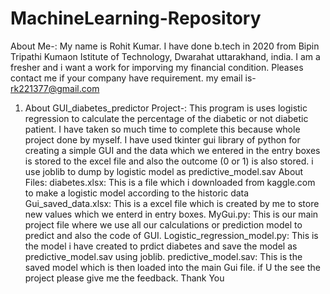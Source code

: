 # MachineLearning-Repository
About Me-: My name is Rohit Kumar. I have done b.tech in 2020 from Bipin Tripathi Kumaon Istitute of Technology, Dwarahat uttarakhand, india. I am a fresher and i want a work
for imporving my financial condition. Pleases contact me if your company have requirement. my email is- rk221377@gmail.com
1. About GUI_diabetes_predictor Project-:
	This program is uses logistic regression to calculate the percentage of the diabetic or not diabetic patient. I have taken so much time to
  	complete this because whole project done by myself.
  	I have used tkinter gui library of python for creating a simple GUI and the data which we entered in the entry boxes is stored to the excel file and
	also the outcome (0 or 1)
  	is also stored. i use joblib to dump by logistic model as predictive_model.sav
  	About Files:
  		diabetes.xlsx: This is a file which i downloaded from kaggle.com to make a logistic model according to the historic data
  		Gui_saved_data.xlsx: This is a excel file which is created by me to store new values which we enterd in entry boxes.
  		MyGui.py: This is our main project file where we use all our calculations or prediction model to predict and also the code of GUI.
		Logistic_regression_model.py: This is the model i have created to prdict diabetes and save the model as predictive_model.sav using joblib.
		predictive_model.sav: This is the saved model which is then loaded into the main Gui file. 
  	if U the see the project please give me the feedback. 
  	Thank You
